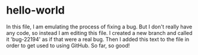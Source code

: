 # hello-world
In this file, I am emulating the process of fixing a bug. But I don't really have any code, so
instead I am editing this file. I created a new branch and called it 'bug-22194' as if that
were a real bug. Then I added this text to the file in order to get used to using GitHub. So
far, so good!
